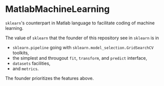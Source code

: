 # MatlabMachineLearning

`sklearn`'s counterpart in Matlab language to facilitate coding of machine learning.

The value of `sklearn` that the founder of this repository see in `sklearn` is in
- `sklearn.pipeline` going with `sklearn.model_selection.GridSearchCV` toolkits,
- the simplest and througout `fit`, `transform`, and `predict` interface,
- `datasets` facilities,
- and `metrics`.

The founder prioritizes the features above.
